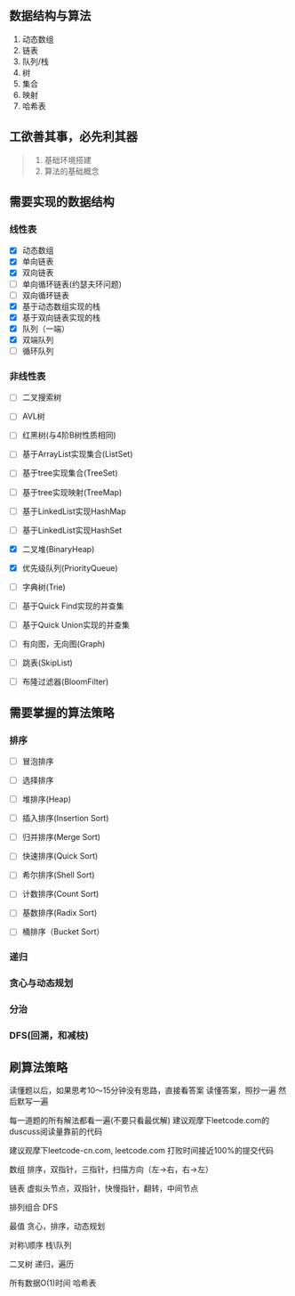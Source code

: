 ## 数据结构与算法
1. 动态数组
2. 链表
3. 队列/栈
4. 树
5. 集合
6. 映射
7. 哈希表


## 工欲善其事，必先利其器

> 1. 基础环境搭建
> 2. 算法的基础概念


## 需要实现的数据结构
### 线性表
- [x] 动态数组
- [x] 单向链表
- [x] 双向链表
- [ ] 单向循环链表(约瑟夫环问题)
- [ ] 双向循环链表
- [x] 基于动态数组实现的栈
- [x] 基于双向链表实现的栈
- [x] 队列（一端）
- [x] 双端队列
- [ ] 循环队列

### 非线性表

- [ ] 二叉搜索树
- [ ] AVL树
- [ ] 红黑树(与4阶B树性质相同)

- [ ] 基于ArrayList实现集合(ListSet)
- [ ] 基于tree实现集合(TreeSet)
- [ ] 基于tree实现映射(TreeMap)
- [ ] 基于LinkedList实现HashMap
- [ ] 基于LinkedList实现HashSet
- [x] 二叉堆(BinaryHeap)
- [x] 优先级队列(PriorityQueue)
- [ ] 字典树(Trie)
- [ ] 基于Quick Find实现的并查集
- [ ] 基于Quick Union实现的并查集
- [ ] 有向图，无向图(Graph)
- [ ] 跳表(SkipList)
- [ ] 布隆过滤器(BloomFilter)

## 需要掌握的算法策略

### 排序
- [ ] 冒泡排序
- [ ] 选择排序
- [ ] 堆排序(Heap)
- [ ] 插入排序(Insertion Sort)
- [ ] 归并排序(Merge Sort)
- [ ] 快速排序(Quick Sort)
- [ ] 希尔排序(Shell Sort)

- [ ] 计数排序(Count Sort)
- [ ] 基数排序(Radix Sort)
- [ ] 桶排序（Bucket Sort）

### 递归

### 贪心与动态规划

### 分治

### DFS(回溯，和减枝)

## 刷算法策略

读懂题以后，如果思考10～15分钟没有思路，直接看答案
读懂答案，照抄一遍
然后默写一遍

每一道题的所有解法都看一遍(不要只看最优解)
建议观摩下leetcode.com的duscuss阅读量靠前的代码

建议观摩下leetcode-cn.com, leetcode.com 打败时间接近100%的提交代码

数组
排序，双指针，三指针，扫描方向（左->右，右->左）

链表
虚拟头节点，双指针，快慢指针，翻转，中间节点

排列组合
DFS

最值
贪心，排序，动态规划

对称\顺序
栈\队列

二叉树
递归，遍历

所有数据O(1)时间
哈希表
